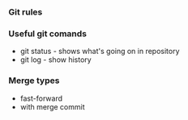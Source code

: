 ### Git rules

### Useful git comands
- git status - shows what's going on in repository
- git log - show history

### Merge types
- fast-forward
- with merge commit